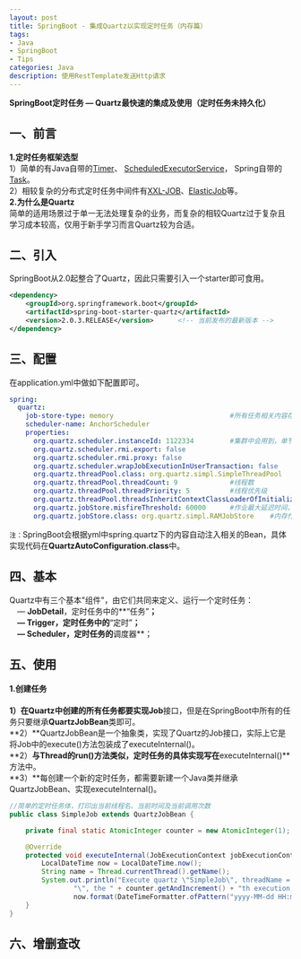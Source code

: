 ```yaml
---
layout: post
title: SpringBoot - 集成Quartz以实现定时任务（内存篇）
tags:
- Java 
- SpringBoot 
- Tips
categories: Java
description: 使用RestTemplate发送Http请求
---  
```

**SpringBoot定时任务 — Quartz最快速的集成及使用（定时任务未持久化）**

<!-- more -->
## 一、前言
**1.定时任务框架选型**  
1）简单的有Java自带的[Timer](https://docs.oracle.com/javase/7/docs/api/java/util/Timer.html)、
[ScheduledExecutorService](https://docs.oracle.com/javase/7/docs/api/java/util/concurrent/ScheduledExecutorService.html)，
Spring自带的[Task](https://docs.spring.io/spring/docs/3.2.x/spring-framework-reference/html/scheduling.html)。  
2）相较复杂的分布式定时任务中间件有[XXL-JOB](https://www.xuxueli.com/xxl-job/#/)、[ElasticJob](https://github.com/apache/shardingsphere-elasticjob)等。  
**2.为什么是Quartz**  
简单的适用场景过于单一无法处理复杂的业务，而复杂的相较Quartz过于复杂且学习成本较高，仅用于新手学习而言Quartz较为合适。  
## 二、引入
SpringBoot从2.0起整合了Quartz，因此只需要引入一个starter即可食用。  
```xml
<dependency>
    <groupId>org.springframework.boot</groupId>
    <artifactId>spring-boot-starter-quartz</artifactId>
    <version>2.0.3.RELEASE</version>      <!-- 当前发布的最新版本 -->
</dependency>
```
## 三、配置
在application.yml中做如下配置即可。  
```yaml
spring:
  quartz:
    job-store-type: memory                             #所有任务相关内容存储在内存中
    scheduler-name: AnchorScheduler
    properties:
      org.quartz.scheduler.instanceId: 1122334         #集群中会用到，单节点无用，不填、填AUTO都可以
      org.quartz.scheduler.rmi.export: false
      org.quartz.scheduler.rmi.proxy: false
      org.quartz.scheduler.wrapJobExecutionInUserTransaction: false
      org.quartz.threadPool.class: org.quartz.simpl.SimpleThreadPool
      org.quartz.threadPool.threadCount: 9             #线程数
      org.quartz.threadPool.threadPriority: 5          #线程优先级
      org.quartz.threadPool.threadsInheritContextClassLoaderOfInitializingThread: true
      org.quartz.jobStore.misfireThreshold: 60000      #作业最大延迟时间，毫秒
      org.quartz.jobStore.class: org.quartz.simpl.RAMJobStore    #内存作业时负责跟踪调度所有工作数据
```
`注：`SpringBoot会根据yml中spring.quartz下的内容自动注入相关的Bean，具体实现代码在**QuartzAutoConfiguration.class**中。
## 四、基本
Quartz中有三个基本"组件"，由它们共同来定义、运行一个定时任务：  
　— **JobDetail**，定时任务中的**“任务”**；  
　— **Trigger**，定时任务中的**“定时”**；  
　— **Scheduler**，定时任务的**调度器**；  
## 五、使用
#### 1.创建任务
**1）**在Quartz中创建的所有任务都要实现**Job**接口，但是在SpringBoot中所有的任务只要继承**QuartzJobBean**类即可。  
**2）**QuartzJobBean是一个抽象类，实现了Quartz的Job接口，实际上它是将Job中的execute()方法包装成了executeInternal()。  
**2）**与Thread的run()方法类似，定时任务的具体实现写在**executeInternal()**方法中。  
**3）**每创建一个新的定时任务，都需要新建一个Java类并继承QuartzJobBean、实现executeInternal()。  
```java
//简单的定时任务体，打印出当前线程名、当前时间及当前调用次数
public class SimpleJob extends QuartzJobBean {

    private final static AtomicInteger counter = new AtomicInteger(1);

    @Override
    protected void executeInternal(JobExecutionContext jobExecutionContext) throws JobExecutionException {
        LocalDateTime now = LocalDateTime.now();
        String name = Thread.currentThread().getName();
        System.out.println("Execute quartz \"SimpleJob\", threadName = \"" + name +
                "\", the " + counter.getAndIncrement() + "th execution, time = \"" +
                now.format(DateTimeFormatter.ofPattern("yyyy-MM-dd HH:mm:ss.SSS")) + "\"");
    }
}
```
## 六、增删查改